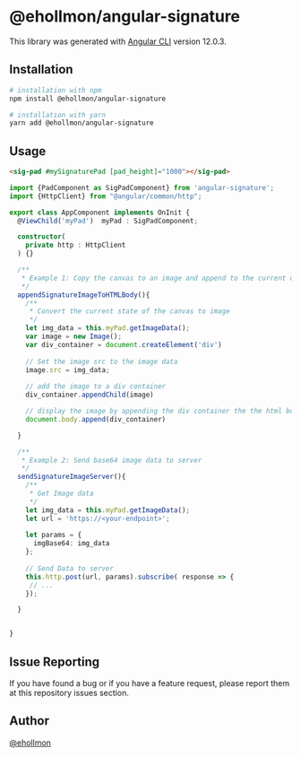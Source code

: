 # @ehollmon/angular-signature

This library was generated with [Angular CLI](https://github.com/angular/angular-cli) version 12.0.3.

## Installation

```bash
# installation with npm
npm install @ehollmon/angular-signature

# installation with yarn
yarn add @ehollmon/angular-signature
```

## Usage
```html
<sig-pad #mySignaturePad [pad_height]="1000"></sig-pad>
```

```ts
import {PadComponent as SigPadComponent} from 'angular-signature';
import {HttpClient} from "@angular/common/http";

export class AppComponent implements OnInit {
  @ViewChild('myPad')  myPad : SigPadComponent;

  constructor(
    private http : HttpClient
  ) {}

  /**
   * Example 1: Copy the canvas to an image and append to the current document
   */
  appendSignatureImageToHTMLBody(){
    /**
     * Convert the current state of the canvas to image
     */
    let img_data = this.myPad.getImageData();
    var image = new Image();
    var div_container = document.createElement('div')
    
    // Set the image src to the image data
    image.src = img_data;
    
    // add the image to a div container
    div_container.appendChild(image)

    // display the image by appending the div container the the html body
    document.body.append(div_container)

  }

  /**
   * Example 2: Send base64 image data to server
   */
  sendSignatureImageServer(){
    /**
     * Get Image data
     */
    let img_data = this.myPad.getImageData();
    let url = 'https://<your-endpoint>';
    
    let params = {
      imgBase64: img_data
    };
    
    // Send Data to server
    this.http.post(url, params).subscribe( response => {
     // ...
    });

  }


}
```

## Issue Reporting

If you have found a bug or if you have a feature request, please report them at this repository issues section.

## Author
[@ehollmon](https://github.com/ehollmon)
